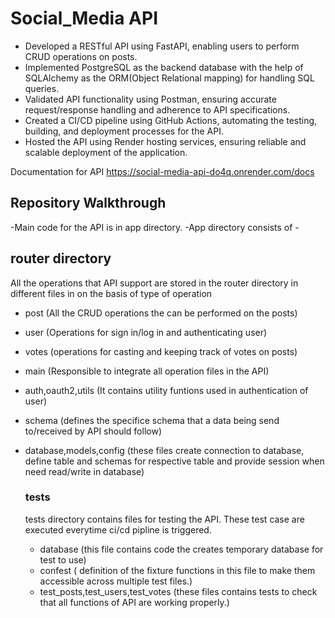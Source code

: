# Social_Media API
- Developed a RESTful API using FastAPI, enabling users to perform CRUD operations on posts.
- Implemented PostgreSQL as the backend database with the help of SQLAlchemy as the ORM(Object Relational mapping) for handling SQL queries.
- Validated API functionality using Postman, ensuring accurate request/response handling and adherence to API specifications.
- Created a CI/CD pipeline using GitHub Actions, automating the testing, building, and deployment processes for the API.
- Hosted the API using Render hosting services, ensuring reliable and scalable deployment of the application.

Documentation for API https://social-media-api-do4q.onrender.com/docs

## Repository Walkthrough
-Main code for the API is in app directory.
-App directory consists of -
## router directory
All the operations that API support are stored in the router directory in different files in on the basis of type of operation
- post (All the CRUD operations the can be performed on the posts)
- user (Operations for sign in/log in and authenticating user)
- votes (operations for casting and keeping track of votes on posts)
- main (Responsible to integrate all operation files in the API)
- auth,oauth2,utils (It contains utility funtions used in authentication of user)
- schema (defines the specifice schema that a data being send to/received by API  should follow)
- database,models,config  (these files create connection to database, define table and schemas for respective table and provide session when need read/write in database)

  ### tests
  tests directory contains files for testing the API. These test case are executed everytime ci/cd pipline is triggered.
  - database (this file contains code the creates  temporary database for test to use)
  - confest ( definition of the fixture functions in this file to make them accessible across multiple test files.)
  - test_posts,test_users,test_votes (these files contains tests to check that all functions of API are working properly.)
